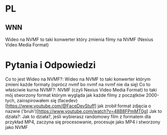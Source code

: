 # PL
## WNN
Wideo na NVMF to taki konwerter który zmienia filmy na NVMF (Nexius Video Media Format)
# Pytania i Odpowiedzi
Co to jest Wideo na NVMF?:
Wideo na NVMF to taki konwerter którym zmieni każde formaty (oprócz nvmf bo nvmf na nvmf nie da się)
Co to właściwie kurna NVMF?:
NVMF (czyli Nexius Video Media Format) to taki mój stworzony format którym wygląda jak każde filmy z początków 2000-tych, zainspirowałem się (facedev)[https://www.youtube.com/@FaceDevStuff] jak zrobił format zdjęcia o nazwie ('bruh')[https://www.youtube.com/watch?v=48B8FPmMT0g]
Jak to działa?:
Jak to działa?, jeśli wybierasz randomowy film z formatem dla przykład MP4, zaczyna się procesowanie, procesuje jako MP4 i stworzony jako NVMF
